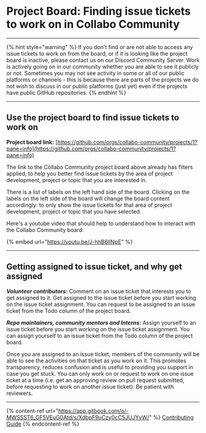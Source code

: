 # Project Board: Finding issue tickets to work on in Collabo Community

***

{% hint style="warning" %}
If you don't find or are not able to access any issue tickets to work on from the board, or if it is looking like the project board is inactive, please contact us on our Discord Community Server. Work is actively going on in our community whether you are able to see it publicly or not. Sometimes you may not see activity in some or all of our public platforms or channels - this is because there are parts of the projects we do not wish to discuss in our public platforms (just yet) even if the projects have public GitHub repositories.
{% endhint %}

***

## Use the project board to find issue tickets to work on

**Project board link:** [https://github.com/orgs/collabo-community/projects/1?pane=info](https://github.com/orgs/collabo-community/projects/1?pane=info)

The link to the Collabo Community project board above already has filters applied, to help you better find issue tickets by the area of project development, project or topic that you are interested in.&#x20;

There is a list of labels on the left hand side of the board. Clicking on the labels on the left side of the board will change the board content accordingly: to only show the issue tickets for that area of project development, project or topic that you have selected.

Here's a youtube video that should help to understand how to interact with the Collabo Community board:

{% embed url="https://youtu.be/J-hhB6lINpE" %}

***

## **Getting assigned to issue ticket, and why get assigned**

_**Volunteer contributors:**_ Comment on an issue ticket that interests you to get assigned to it. Get assigned to the issue ticket before you start working on the issue ticket assignment. You can request to be assigned to an issue ticket from the Todo column of the project board.

_**Repo maintainers, community mentors and Interns:**_ Assign yourself to an issue ticket before you start working on the issue ticket assignment. You can assign yourself to an issue ticket from the Todo column of the project board.

Once you are assigned to an issue ticket, members of the community will be able to see the activities on that ticket as you work on it. This promotes transparency, reduces confusion and is useful to providing you support in case you get stuck. You can only work on or request to work on one issue ticket at a time (i.e. get an approving review on pull request submitted, before requesting to work on another issue ticket). Be patient with reviewers.

***

{% content-ref url="https://app.gitbook.com/o/-MWSSST6_GF5VEuG0Atd/s/XdbpF9uCzy0cC5JUJYyW/" %}
[Contributing Guide](https://app.gitbook.com/o/-MWSSST6\_GF5VEuG0Atd/s/XdbpF9uCzy0cC5JUJYyW/)
{% endcontent-ref %}
